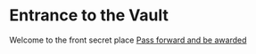 # Entrance to the Vault
Welcome to the front secret place
[Pass forward and be awarded](./public/index.html)

